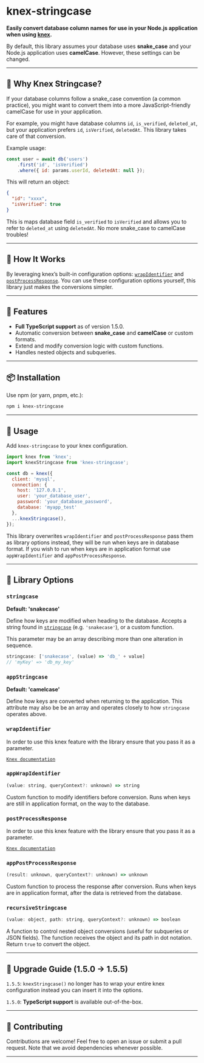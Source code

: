 # knex-stringcase

**Easily convert database column names for use in your Node.js application when using [knex](https://www.npmjs.com/package/knex).**

By default, this library assumes your database uses **snake_case** and your Node.js application uses **camelCase**. However, these settings can be changed.

---

## 🚀 Why Knex Stringcase?

If your database columns follow a snake_case convention (a common practice), you might want to convert them into a more JavaScript-friendly camelCase for use in your application.

For example, you might have database columns `id`, `is_verified`, `deleted_at`, but your application prefers `id`, `isVerified`, `deletedAt`. This library takes care of that conversion.

Example usage:

```javascript
const user = await db('users')
    .first('id', 'isVerified')
    .where({ id: params.userId, deletedAt: null });
```

This will return an object:
```json
{
  "id": "xxxx",
  "isVerified": true
}
```

This is maps database field `is_verified` to `isVerified` and allows you to refer to `deleted_at` using `deletedAt`. No more snake_case to camelCase troubles!

---

## 🔧 How It Works

By leveraging knex’s built-in configuration options: [`wrapIdentifier`](http://knexjs.org/#Installation-wrap-identifier) and [`postProcessResponse`](http://knexjs.org/#Installation-post-process-response). You can use these configuration options yourself, this library just makes the conversions simpler.

---

## 🌟 Features

- **Full TypeScript support** as of version 1.5.0.
- Automatic conversion between **snake_case** and **camelCase** or custom formats.
- Extend and modify conversion logic with custom functions.
- Handles nested objects and subqueries.

---

## 📦 Installation

Use npm (or yarn, pnpm, etc.):

```bash
npm i knex-stringcase
```

---

## 📘 Usage

Add `knex-stringcase` to your knex configuration.

```javascript
import knex from 'knex';
import knexStringcase from 'knex-stringcase';

const db = knex({
  client: 'mysql',
  connection: {
    host: '127.0.0.1',
    user: 'your_database_user',
    password: 'your_database_password',
    database: 'myapp_test'
  },
  ...knexStringcase(),
});
```

This library overwrites `wrapIdentifier` and `postProcessResponse` pass them as library options instead, they will be run when keys are in database format. If you wish to run when keys are in application format use `appWrapIdentifier` and `appPostProcessResponse`.

---

## 📰 Library Options

### `stringcase`

**Default: 'snakecase'**

Define how keys are modified when heading to the database. Accepts a string found in [`stringcase`](https://www.npmjs.com/package/stringcase) (e.g. `'snakecase'`), or a custom function.

This parameter may be an array describing more than one alteration in sequence.

```javascript
stringcase: ['snakecase', (value) => 'db_' + value]
// 'myKey' => 'db_my_key'
```

### `appStringcase`

**Default: 'camelcase'**

Define how keys are converted when returning to the application. This attribute may also be be an array and operates closely to how `stringcase` operates above.

### `wrapIdentifier`

In order to use this knex feature with the library ensure that you pass it as a parameter.

[`Knex documentation`](http://knexjs.org/#Installation-wrap-identifier)

### `appWrapIdentifier`

```javascript
(value: string, queryContext?: unknown) => string
```
Custom function to modify identifiers before conversion. Runs when keys are still in application format, on the way to the database.

### `postProcessResponse`

In order to use this knex feature with the library ensure that you pass it as a parameter.

[`Knex documentation`](http://knexjs.org/#Installation-post-process-response)

### `appPostProcessResponse`

```javascript
(result: unknown, queryContext?: unknown) => unknown
```
Custom function to process the response after conversion. Runs when keys are in application format, after the data is retrieved from the database.

### `recursiveStringcase`

```javascript
(value: object, path: string, queryContext?: unknown) => boolean
```
A function to control nested object conversions (useful for subqueries or JSON fields). The function receives the object and its path in dot notation. Return `true` to convert the object.

---

## 🔄 Upgrade Guide (1.5.0 → 1.5.5)

`1.5.5`: `knexStringcase()` no longer has to wrap your entire knex configuration instead you can insert it into the options.

`1.5.0`: **TypeScript support** is available out-of-the-box.

---

## 🤝 Contributing

Contributions are welcome! Feel free to open an issue or submit a pull request. Note that we avoid dependencies whenever possible.

---

